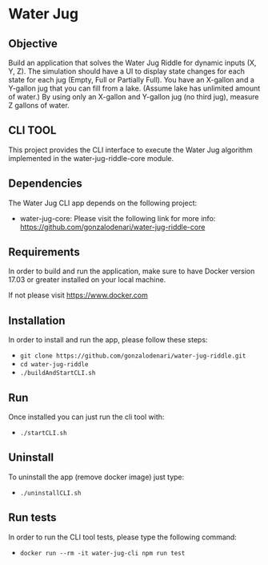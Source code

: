 # Water Jug

## Objective
Build an application that solves the Water Jug Riddle for dynamic inputs (X, Y, Z). The simulation
should have a UI to display state changes for each state for each jug (Empty, Full or Partially Full).
You have an X-gallon and a Y-gallon jug that you can fill from a lake. (Assume lake has unlimited
amount of water.) By using only an X-gallon and Y-gallon jug (no third jug), measure Z gallons of
water.

## CLI TOOL
This project provides the CLI interface to execute the Water Jug algorithm implemented in the water-jug-riddle-core module. 

## Dependencies
The Water Jug CLI app depends on the following project:
- water-jug-core: Please visit the following link for more info: https://github.com/gonzalodenari/water-jug-riddle-core

## Requirements
In order to build and run the application, make sure to have Docker version 17.03 or greater installed on your local machine.

If not please visit https://www.docker.com

## Installation

In order to install and run the app, please follow these steps:
- `git clone https://github.com/gonzalodenari/water-jug-riddle.git`
- `cd water-jug-riddle`
- `./buildAndStartCLI.sh`

## Run
Once installed you can just run the cli tool with:
- `./startCLI.sh`

## Uninstall
To uninstall the app (remove docker image) just type:
- `./uninstallCLI.sh`

## Run tests
In order to run the CLI tool tests, please type the following command:
- `docker run --rm -it water-jug-cli npm run test`